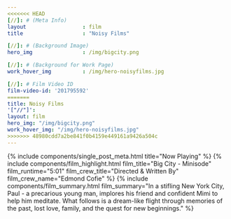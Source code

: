 ```yaml
---
<<<<<<< HEAD
[//]: # (Meta Info)
layout 					: film
title 					: "Noisy Films"

[//]: # (Background Image)
hero_img				: /img/bigcity.png

[//]: # (Background for Work Page)
work_hover_img			: /img/hero-noisyfilms.jpg

[//]: # Film Video ID
film-video-id: '201795592'
=======
title: Noisy Films
'["//"]': 
layout: film
hero_img: "/img/bigcity.png"
work_hover_img: "/img/hero-noisyfilms.jpg"
>>>>>>> 48980cdd7a2be841f0b4159e449161a9426a504c
---
```


<div class="single_post_wrapper noisyfilms_wrapper">
	{% 	include components/single_post_meta.html
		title="Now Playing"
	%}
	{% 	include components/film_highlight.html
		film_title="Big City - Minisode"
		film_runtime="5:01"
		film_crew_title="Directed &amp; Written By"
		film_crew_name="Edmond Cofie"
	%}
	{%	include components/film_summary.html
		film_summary="In a stifling New York City, Paul - a precarious young man, implores his friend and confident Mimi to help him meditate. What follows is a dream-like flight through memories of the past, lost love, family, and the quest for new beginnings."
	%}
</div>
